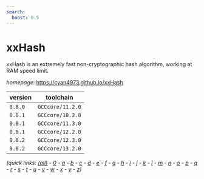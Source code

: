 ```yaml
---
search:
  boost: 0.5
---
```

# xxHash

xxHash is an extremely fast non-cryptographic hash algorithm, working at RAM speed limit.

*homepage*: <https://cyan4973.github.io/xxHash>

version | toolchain
--------|----------
``0.8.0`` | ``GCCcore/11.2.0``
``0.8.1`` | ``GCCcore/10.2.0``
``0.8.1`` | ``GCCcore/11.3.0``
``0.8.1`` | ``GCCcore/12.2.0``
``0.8.2`` | ``GCCcore/12.3.0``
``0.8.2`` | ``GCCcore/13.2.0``


*(quick links: [(all)](../index.md) - [0](../0/index.md) - [a](../a/index.md) - [b](../b/index.md) - [c](../c/index.md) - [d](../d/index.md) - [e](../e/index.md) - [f](../f/index.md) - [g](../g/index.md) - [h](../h/index.md) - [i](../i/index.md) - [j](../j/index.md) - [k](../k/index.md) - [l](../l/index.md) - [m](../m/index.md) - [n](../n/index.md) - [o](../o/index.md) - [p](../p/index.md) - [q](../q/index.md) - [r](../r/index.md) - [s](../s/index.md) - [t](../t/index.md) - [u](../u/index.md) - [v](../v/index.md) - [w](../w/index.md) - [x](../x/index.md) - [y](../y/index.md) - [z](../z/index.md))*

